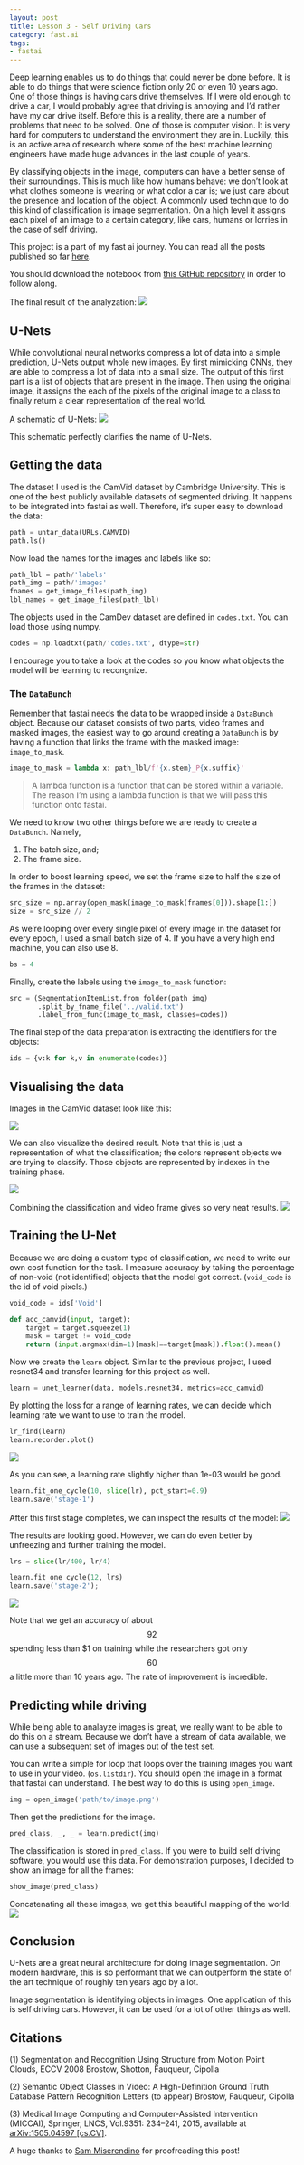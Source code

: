```yaml
---
layout: post
title: Lesson 3 - Self Driving Cars
category: fast.ai
tags:
- fastai
---
```


Deep learning enables us to do things that could never be done before. It is able to do things that were science fiction only 20 or even 10 years ago. One of those things is having cars drive themselves. If I were old enough to drive a car, I would probably agree that driving is annoying and I’d rather have my car drive itself. Before this is a reality, there are a number of problems that need to be solved. One of those is computer vision. It is very hard for computers to understand the environment they are in. Luckily, this is an active area of research where some of the best machine learning engineers have made huge advances in the last couple of years.

By classifying objects in the image, computers can have a better sense of their surroundings. This is much like how humans behave: we don’t look at what clothes someone is wearing or what color a car is; we just care about the presence and location of the object. A commonly used technique to do this kind of classification is image segmentation. On a high level it assigns each pixel of an image to a certain category, like cars, humans or lorries in the case of self driving.

This project is a part of my fast ai journey. You can read all the posts published so far [here](https://rickwierenga.com/tag/fastai).

You should download the notebook from [this GitHub repository](https://github.com/rickwierenga/SelfDrivingCars-Segmentation) in order to follow along.

The final result of the analyzation:
![](/assets/images/3/drive.gif)

## U-Nets
While convolutional neural networks compress a lot of data into a simple prediction, U-Nets output whole new images. By first mimicking CNNs, they are able to compress a lot of data into a small size. The output of this first part is a list of objects that are present in the image. Then using the original image, it assigns the each of the pixels of the original image to a class to finally return a clear representation of the real world.

A schematic of U-Nets:
![](/assets/images/3/u-net-architecture.png)

This schematic perfectly clarifies the name of U-Nets.

## Getting the data
The dataset I used is the CamVid dataset by Cambridge University. This is one of the best publicly available datasets of segmented driving. It happens to be integrated into fastai as well. Therefore, it’s super easy to download the data:
```python
path = untar_data(URLs.CAMVID)
path.ls()
```

Now load the names for the images and labels like so:
```python
path_lbl = path/'labels'
path_img = path/'images'
fnames = get_image_files(path_img)
lbl_names = get_image_files(path_lbl)
```

The objects used in the CamDev dataset are defined in `codes.txt`. You can load those using numpy.
```python
codes = np.loadtxt(path/'codes.txt', dtype=str)
```

I encourage you to take a look at the codes so you know what objects the model will be learning to recongnize.

### The `DataBunch`
Remember that fastai needs the data to be wrapped inside a `DataBunch` object. Because our dataset consists of two parts, video frames and masked images, the easiest way to go around creating a `DataBunch` is by having a function that links the frame with the masked image: `image_to_mask`.
```python
image_to_mask = lambda x: path_lbl/f'{x.stem}_P{x.suffix}'
```

> A lambda function is a function that can be stored within a variable. The reason I’m using a lambda function is that we will pass this function onto fastai.  

We need to know two other things before we are ready to create a `DataBunch`. Namely, 
1. The batch size, and;
2. The frame size.

In order to boost learning speed, we set the frame size to half the size of the frames in the dataset:
```python
src_size = np.array(open_mask(image_to_mask(fnames[0])).shape[1:])
size = src_size // 2
```

As we’re looping over every single pixel of every image in the dataset for every epoch, I used a small batch size of 4. If you have a very high end machine, you can also use 8.
```python
bs = 4
```

Finally, create the labels using the `image_to_mask` function:
```python
src = (SegmentationItemList.from_folder(path_img)
       .split_by_fname_file('../valid.txt')
       .label_from_func(image_to_mask, classes=codes))
```

The final step of the data preparation is extracting the identifiers for the objects:
```python
ids = {v:k for k,v in enumerate(codes)}
```

## Visualising the data
Images in the CamVid dataset look like this:

![](/assets/images/3/1.png)

We can also visualize the desired result. Note that this is just a representation of what the classification; the colors represent objects we are trying to classify. Those objects are represented by indexes in the training phase.

![](/assets/images/3/2.png)

Combining the classification and video frame gives so very neat results.
![](/assets/images/3/3.png)


## Training the U-Net
Because we are doing a custom type of classification, we need to write our own cost function for the task. I measure accuracy by taking the percentage of non-void (not identified) objects that the model got correct. (`void_code` is the id of void pixels.)

```python
void_code = ids['Void']

def acc_camvid(input, target):
    target = target.squeeze(1)
    mask = target != void_code
    return (input.argmax(dim=1)[mask]==target[mask]).float().mean()
```

Now we create the `learn` object. Similar to the previous project, I used resnet34 and transfer learning for this project as well.
```python
learn = unet_learner(data, models.resnet34, metrics=acc_camvid)
```

By plotting the loss for a range of learning rates, we can decide which learning rate we want to use to train the model.
```python
lr_find(learn)
learn.recorder.plot()
```

![](/assets/images/3/4.png)

As you can see, a learning rate slightly higher than 1e-03 would be good.
```python
learn.fit_one_cycle(10, slice(lr), pct_start=0.9)
learn.save('stage-1')
```

After this first stage completes, we can inspect the results of the model:
![](/assets/images/3/5.png)

The results are looking good. However, we can do even better by unfreezing and further training the model.

```python
lrs = slice(lr/400, lr/4)

learn.fit_one_cycle(12, lrs)
learn.save('stage-2');
```

![](/assets/images/3/6.png)

Note that we get an accuracy of about $$92%$$ spending less than $1 on training while the researchers got only $$60%$$ a little more than 10 years ago. The rate of improvement is incredible.

## Predicting while driving
While being able to analayze images is great, we really want to be able to do this on a stream. Because we don’t have a stream of data available, we can use a subsequent set of images out of the test set.

You can write a simple for loop that loops over the training images you want to use in your video. (`os.listdir`). You should open the image in a format that fastai can understand. The best way to do this is using `open_image`. 
```python
img = open_image('path/to/image.png')
```

Then get the predictions for the image.
```python
pred_class, _, _ = learn.predict(img)
```

The classification is stored in `pred_class`. If you were to build self driving software, you would use this data. For demonstration purposes, I decided to show an image for all the frames:
```python
show_image(pred_class)
```

Concatenating all these images, we get this beautiful mapping of the world:
![](/assets/images/3/drive.gif)


## Conclusion
U-Nets are a great neural architecture for doing image segmentation. On modern hardware, this is so performant that we can outperform the state of the art technique of roughly ten years ago by a lot.

Image segmentation is identifying objects in images. One application of this is self driving cars. However, it can be used for a lot of other things as well.

## Citations
(1) Segmentation and Recognition Using Structure from Motion Point Clouds, ECCV 2008
Brostow, Shotton, Fauqueur, Cipolla

(2) Semantic Object Classes in Video: A High-Definition Ground Truth Database
Pattern Recognition Letters (to appear)
Brostow, Fauqueur, Cipolla

(3) Medical Image Computing and Computer-Assisted Intervention (MICCAI), Springer, LNCS, Vol.9351: 234–241, 2015, available at [arXiv:1505.04597 [cs.CV]](http://arxiv.org/abs/1505.04597).

<p class="text-muted">A huge thanks to <a target="_blank" href="https://twitter.com/miserendino_sam">Sam Miserendino</a> for proofreading this post!</p>